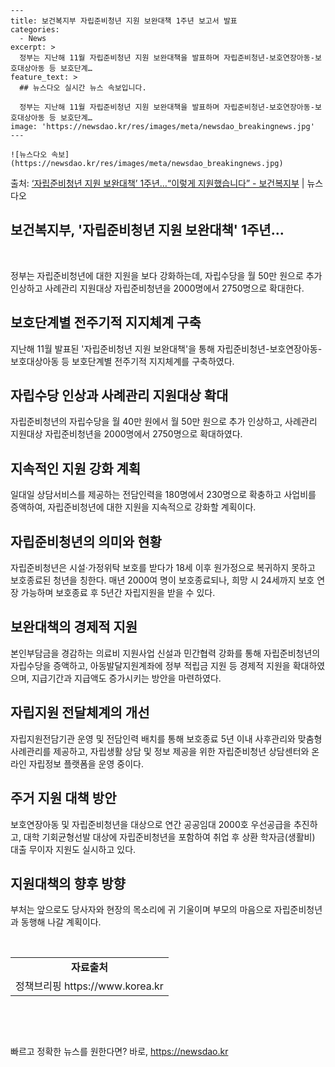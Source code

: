     ---
    title: 보건복지부 자립준비청년 지원 보완대책 1주년 보고서 발표
    categories:
      - News
    excerpt: >
      정부는 지난해 11월 자립준비청년 지원 보완대책을 발표하며 자립준비청년-보호연장아동-보호대상아동 등 보호단계…
    feature_text: >
      ## 뉴스다오 실시간 뉴스 속보입니다.
    
      정부는 지난해 11월 자립준비청년 지원 보완대책을 발표하며 자립준비청년-보호연장아동-보호대상아동 등 보호단계…
    image: 'https://newsdao.kr/res/images/meta/newsdao_breakingnews.jpg'
    ---
    
    ![뉴스다오 속보](https://newsdao.kr/res/images/meta/newsdao_breakingnews.jpg)

<p>출처: <a href="https://newsdao.kr/2784" rel="dofollow">‘자립준비청년 지원 보완대책’ 1주년…“이렇게 지원했습니다” - 보건복지부</a> | 뉴스다오</p>

<h2>보건복지부, '자립준비청년 지원 보완대책' 1주년...</h2>
<p data-ke-size="size16">&nbsp;</p>

정부는 자립준비청년에 대한 지원을 보다 강화하는데, 자립수당을 월 50만 원으로 추가 인상하고 사례관리 지원대상 자립준비청년을 2000명에서 2750명으로 확대한다.

<h2 data-ke-size="size26">보호단계별 전주기적 지지체계 구축</h2>
<p data-ke-size="size16">지난해 11월 발표된 '자립준비청년 지원 보완대책'을 통해 자립준비청년-보호연장아동-보호대상아동 등 보호단계별 전주기적 지지체계를 구축하였다.</p>

<h2 data-ke-size="size26">자립수당 인상과 사례관리 지원대상 확대</h2>
<p data-ke-size="size16">자립준비청년의 자립수당을 월 40만 원에서 월 50만 원으로 추가 인상하고, 사례관리 지원대상 자립준비청년을 2000명에서 2750명으로 확대하였다.</p>

<h2 data-ke-size="size26">지속적인 지원 강화 계획</h2>
<p data-ke-size="size16">일대일 상담서비스를 제공하는 전담인력을 180명에서 230명으로 확충하고 사업비를 증액하여, 자립준비청년에 대한 지원을 지속적으로 강화할 계획이다.</p>

<h2 data-ke-size="size26">자립준비청년의 의미와 현황</h2>
<p data-ke-size="size16">자립준비청년은 시설·가정위탁 보호를 받다가 18세 이후 원가정으로 복귀하지 못하고 보호종료된 청년을 칭한다. 매년 2000여 명이 보호종료되나, 희망 시 24세까지 보호 연장 가능하며 보호종료 후 5년간 자립지원을 받을 수 있다.</p>

<h2 data-ke-size="size26">보완대책의 경제적 지원</h2>
<p data-ke-size="size16">본인부담금을 경감하는 의료비 지원사업 신설과 민간협력 강화를 통해 자립준비청년의 자립수당을 증액하고, 아동발달지원계좌에 정부 적립금 지원 등 경제적 지원을 확대하였으며, 지급기간과 지급액도 증가시키는 방안을 마련하였다.</p>

<h2 data-ke-size="size26">자립지원 전달체계의 개선</h2>
<p data-ke-size="size16">자립지원전담기관 운영 및 전담인력 배치를 통해 보호종료 5년 이내 사후관리와 맞춤형 사례관리를 제공하고, 자립생활 상담 및 정보 제공을 위한 자립준비청년 상담센터와 온라인 자립정보 플랫폼을 운영 중이다.</p>

<h2 data-ke-size="size26">주거 지원 대책 방안</h2>
<p data-ke-size="size16">보호연장아동 및 자립준비청년을 대상으로 연간 공공임대 2000호 우선공급을 추진하고, 대학 기회균형선발 대상에 자립준비청년을 포함하여 취업 후 상환 학자금(생활비) 대출 무이자 지원도 실시하고 있다.</p>

<h2 data-ke-size="size26">지원대책의 향후 방향</h2>
<p data-ke-size="size16">부처는 앞으로도 당사자와 현장의 목소리에 귀 기울이며 부모의 마음으로 자립준비청년과 동행해 나갈 계획이다.</p>

<p data-ke-size="size16">&nbsp;</p>

<table>
	<tbody>
		<tr>
			<td style="text-align: center; height: 17px;"><b>자료출처</b></td>
		</tr>
		<tr>
			<td style="text-align: center; height: 17px;">정책브리핑 https://www.korea.kr</td>
		</tr>
	</tbody>
</table>
<p data-ke-size="size16">&nbsp;</p>
<p data-ke-size="size16">&nbsp;</p> 

빠르고 정확한 뉴스를 원한다면? 바로, <a href="https://newsdao.kr" rel="dofollow">https://newsdao.kr</a>


    
